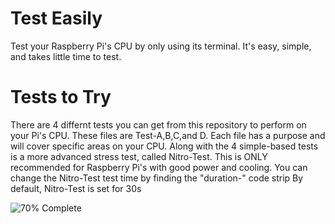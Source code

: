 # Test Easily

Test your Raspberry Pi's CPU by only using its terminal.
It's easy, simple, and takes little time to test.

# Tests to Try

There are 4 differnt tests you can get from this repository to perform on your Pi's CPU.
These files are Test-A,B,C,and D. Each file has a purpose and will cover specific 
areas on your CPU. Along with the 4 simple-based tests is a more advanced stress test,
called Nitro-Test. This is ONLY recommended for Raspberry Pi's with good 
power and cooling. You can change the Nitro-Test test time
by finding the "duration-" code strip
By default, Nitro-Test is set for 30s

![70% Complete](https://img.shields.io/badge/Progress-70%25-brightgreen)
